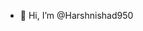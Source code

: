 - 👋 Hi, I’m @Harshnishad950


<!---
Harshnishad950/Harshnishad950 is a ✨ special ✨ repository because its `README.md` (this file) appears on your GitHub profile.
You can click the Preview link to take a look at your changes.
--->
